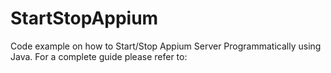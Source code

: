 # StartStopAppium
Code example on how to Start/Stop Appium Server Programmatically using Java. For a complete guide please refer to: 
